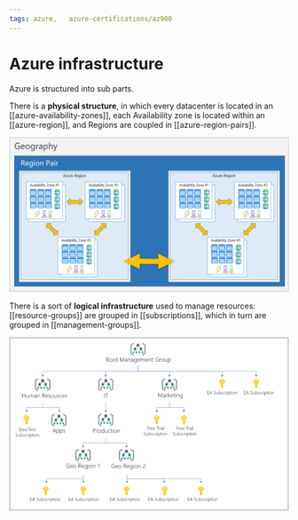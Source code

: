 ```yaml
---
tags: azure,   azure-certifications/az900
---
```


# Azure infrastructure

Azure is structured into sub parts.

There is a **physical structure**, in which every datacenter is located in an [[azure-availability-zones]], each Availability zone is located within an [[azure-region]], and Regions are coupled in [[azure-region-pairs]].

![Physical Infrastructure](physical-infrastructure.png)

There is a sort of **logical infrastructure** used to manage resources: [[resource-groups]] are grouped in [[subscriptions]], which in turn are grouped in [[management-groups]].

![Logical Infrastructure](logical-infrastructure.png)
